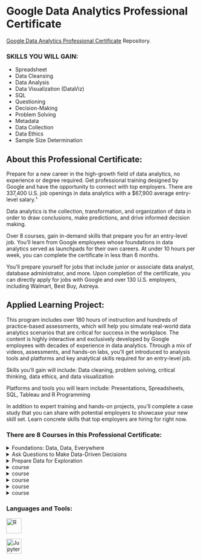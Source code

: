 # Google Data Analytics Professional Certificate

[Google Data Analytics Professional Certificate](https://www.coursera.org/professional-certificates/google-data-analytics) Repository.

### SKILLS YOU WILL GAIN:
- Spreadsheet
- Data Cleansing
- Data Analysis
- Data Visualization (DataViz)
- SQL
- Questioning
- Decision-Making
- Problem Solving
- Metadata
- Data Collection
- Data Ethics
- Sample Size Determination

## About this Professional Certificate:
Prepare for a new career in the high-growth field of data analytics, no experience or degree required. Get professional training designed by Google and have the opportunity to connect with top employers. There are 337,400 U.S. job openings in data analytics with a $67,900 average entry-level salary.¹

Data analytics is the collection, transformation, and organization of data in order to draw conclusions, make predictions, and drive informed decision making.

Over 8 courses, gain in-demand skills that prepare you for an entry-level job. You’ll learn from Google employees whose foundations in data analytics served as launchpads for their own careers. At under 10 hours per week, you can complete the certificate in less than 6 months.

You’ll prepare yourself for jobs that include junior or associate data analyst, database administrator, and more. Upon completion of the certificate, you can directly apply for jobs with Google and over 130 U.S. employers, including Walmart, Best Buy, Astreya.

## Applied Learning Project:
This program includes over 180 hours of instruction and hundreds of practice-based assessments, which will help you simulate real-world data analytics scenarios that are critical for success in the workplace. The content is highly interactive and exclusively developed by Google employees with decades of experience in data analytics. Through a mix of videos, assessments, and hands-on labs, you’ll get introduced to analysis tools and platforms and key analytical skills required for an entry-level job.

Skills you’ll gain will include: Data cleaning, problem solving, critical thinking, data ethics, and data visualization

Platforms and tools you will learn include: Presentations, Spreadsheets, SQL, Tableau and R Programming

In addition to expert training and hands-on projects, you'll complete a case study that you can share with potential employers to showcase your new skill set. Learn concrete skills that top employers are hiring for right now.

### There are 8 Courses in this Professional Certificate:
<details>
  <summary>Foundations: Data, Data, Everywhere</summary>

  <h6 align="left">This is the first course in the Google Data Analytics Certificate. These courses will equip you with the skills you need to apply to introductory-level data analyst jobs. Organizations of all kinds need data analysts to help them improve their processes, identify opportunities and trends, launch new products, and make thoughtful decisions. In this course, you’ll be introduced to the world of data analytics through hands-on curriculum developed by Google. The material shared covers plenty of key data analytics topics, and it’s designed to give you an overview of what’s to come in the Google Data Analytics Certificate. Current Google data analysts will instruct and provide you with hands-on ways to accomplish common data analyst tasks with the best tools and resources.

  Learners who complete this certificate program will be equipped to apply for introductory-level jobs as data analysts. No previous experience is necessary.

  By the end of this course, you will:
  - Gain an understanding of the practices and processes used by a junior or associate data analyst in their day-to-day job.
  - Learn about key analytical skills (data cleaning, data analysis, data visualization) and tools (spreadsheets, SQL, R programming, Tableau) that you can add to your professional toolbox.
  - Discover a wide variety of terms and concepts relevant to the role of a junior data analyst, such as the data life cycle and the data analysis process.
  - Evaluate the role of analytics in the data ecosystem.
  - Conduct an analytical thinking self-assessment.
  - Explore job opportunities available to you upon program completion, and learn about best practices in the job search.</h6>

</details>

<details>
  <summary>Ask Questions to Make Data-Driven Decisions</summary>

<h6 align="left">
This is the second course in the Google Data Analytics Certificate. These courses will equip you with the skills needed to apply to introductory-level data analyst jobs. You’ll build on your understanding of the topics that were introduced in the first Google Data Analytics Certificate course. The material will help you learn how to ask effective questions to make data-driven decisions, while connecting with stakeholders’ needs. Current Google data analysts will continue to instruct and provide you with hands-on ways to accomplish common data analyst tasks with the best tools and resources.

Learners who complete this certificate program will be equipped to apply for introductory-level jobs as data analysts. No previous experience is necessary.

By the end of this course, you will:
- Learn about effective questioning techniques that can help guide analysis.
- Gain an understanding of data-driven decision-making and how data analysts present findings.
- Explore a variety of real-world business scenarios to support an understanding of questioning and decision-making.
- Discover how and why spreadsheets are an important tool for data analysts.
- Examine the key ideas associated with structured thinking and how they can help analysts better understand problems and develop solutions.
- Learn strategies for managing the expectations of stakeholders while establishing clear communication with a data analytics team to achieve business objectives.
</h6>

</details>

<details>
  <summary>Prepare Data for Exploration</summary>

<h6 align="left">
This is the third course in the Google Data Analytics Certificate. These courses will equip you with the skills needed to apply to introductory-level data analyst jobs. As you continue to build on your understanding of the topics from the first two courses, you’ll also be introduced to new topics that will help you gain practical data analytics skills. You’ll learn how to use tools like spreadsheets and SQL to extract and make use of the right data for your objectives and how to organize and protect your data. Current Google data analysts will continue to instruct and provide you with hands-on ways to accomplish common data analyst tasks with the best tools and resources.

Learners who complete this certificate program will be equipped to apply for introductory-level jobs as data analysts. No previous experience is necessary.

By the end of this course, you will:
 - Find out how analysts decide which data to collect for analysis.
 - Learn about structured and unstructured data, data types, and data formats.
 - Discover how to identify different types of bias in data to help ensure data credibility.
 - Explore how analysts use spreadsheets and SQL with databases and data sets.
 - Examine open data and the relationship between and importance of data ethics and data privacy.
 - Gain an understanding of how to access databases and extract, filter, and sort the data they contain.
 - Learn the best practices for organizing data and keeping it secure.

</h6>
</details>

<details>
  <summary>course</summary>
  <h6 align="left">

  </h6>
</details>

<details>
  <summary>course</summary>
  <h6 align="left">

  </h6>
</details>

<details>
  <summary>course</summary>
  <h6 align="left">

  </h6>
</details>

<details>
  <summary>course</summary>
  <h6 align="left">

  </h6>
</details>

<details>
  <summary>course</summary>
  <h6 align="left">

  </h6>
</details>




<h3 align="left">Languages and Tools:</h3>

<p align="left"> <a href="https://www.r-project.org/" target="_blank" rel="noreferrer"> <img src="https://www.r-project.org/Rlogo.png" alt="R" width="40" height="40"/> </a> </p>

<p align="left"> <a href="https://jupyter.org/" target="_blank" rel="noreferrer"> <img src="https://jupyter.org/assets/homepage/main-logo.svg
" alt="JupyterLab" width="40" height="40"/> </a> </p>
